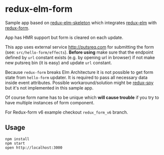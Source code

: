 # redux-elm-form

Sample app based on [redux-elm-skeleton](https://github.com/salsita/redux-elm-skeleton) which integrates [redux-elm](https://github.com/salsita/redux-elm) with [redux-form](https://github.com/erikras/redux-form).

App has HMR support but form is cleared on each update.

This app uses external service http://putsreq.com for submitting the form (see: `src/hello-form/effects`). **Before using** make sure that the endpoint defined by `url` constant exists (e.g. by opening url in browser) if not make new putsreq bin (it is easy) and update `url` constant.

Because `redux-form` breaks Elm Architecture it is not possible to get form state from `hello-form` updater. It is required to pass all necessary data inside event attributes. Possible workaround/solution might be [redux-spy](https://github.com/erikras/redux-spy) but it's not implemented in this sample app.

Of course form name has to be unique which **will cause trouble** if you try to have multiple instances of form component.

For Redux-form v6 example checkout `redux_form_v6` branch.

## Usage

```
npm install
npm start
open http://localhost:3000
```

